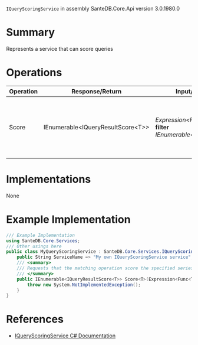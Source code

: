 `IQueryScoringService` in assembly SanteDB.Core.Api version 3.0.1980.0

# Summary
Represents a service that can score queries

# Operations

|Operation|Response/Return|Input/Parameter|Description|
|-|-|-|-|
|Score|IEnumerable&lt;IQueryResultScore&lt;T>>|*Expression&lt;Func&lt;T,Boolean>>* **filter**<br/>*IEnumerable&lt;T>* **results**|Requests that the matching operation score the specified series of results|

# Implementations

None

# Example Implementation
```csharp
/// Example Implementation
using SanteDB.Core.Services;
/// Other usings here
public class MyQueryScoringService : SanteDB.Core.Services.IQueryScoringService { 
	public String ServiceName => "My own IQueryScoringService service";
	/// <summary>
	/// Requests that the matching operation score the specified series of results
	/// </summary>
	public IEnumerable<IQueryResultScore<T>> Score<T>(Expression<Func<T,Boolean>> filter,IEnumerable<T> results){
		throw new System.NotImplementedException();
	}
}
```

# References

* [IQueryScoringService C# Documentation](http://santesuite.org/assets/doc/net/html/T_SanteDB_Core_Services_IQueryScoringService.htm)
